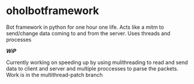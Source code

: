 # oholbotframework
Bot framework in python for one hour one life.
Acts like a mitm to send/change data coming to and from the server. Uses threads and processes

***WiP***

Currently working on speeding up by using mulithreading to read and send data to client and server and multiple proccesses to parse the packets. Work is in the multithread-patch branch
